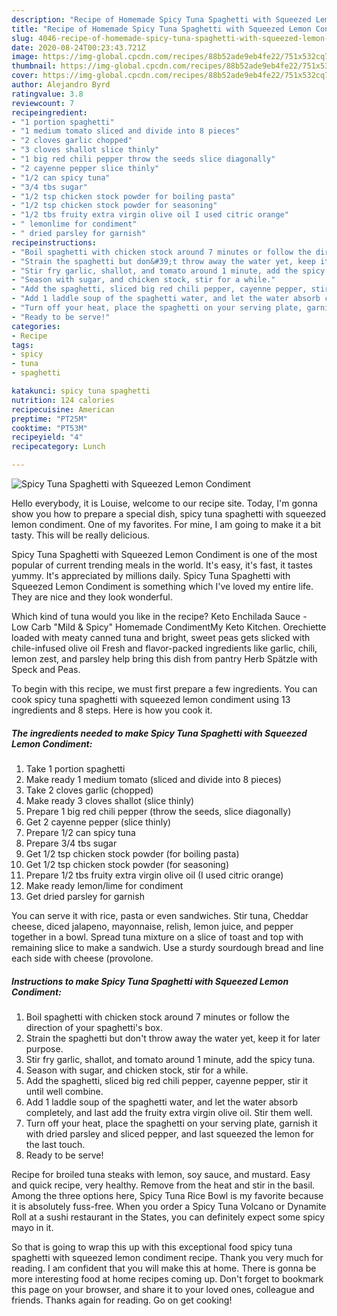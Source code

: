 ```yaml
---
description: "Recipe of Homemade Spicy Tuna Spaghetti with Squeezed Lemon Condiment"
title: "Recipe of Homemade Spicy Tuna Spaghetti with Squeezed Lemon Condiment"
slug: 4046-recipe-of-homemade-spicy-tuna-spaghetti-with-squeezed-lemon-condiment
date: 2020-08-24T00:23:43.721Z
image: https://img-global.cpcdn.com/recipes/88b52ade9eb4fe22/751x532cq70/spicy-tuna-spaghetti-with-squeezed-lemon-condiment-recipe-main-photo.jpg
thumbnail: https://img-global.cpcdn.com/recipes/88b52ade9eb4fe22/751x532cq70/spicy-tuna-spaghetti-with-squeezed-lemon-condiment-recipe-main-photo.jpg
cover: https://img-global.cpcdn.com/recipes/88b52ade9eb4fe22/751x532cq70/spicy-tuna-spaghetti-with-squeezed-lemon-condiment-recipe-main-photo.jpg
author: Alejandro Byrd
ratingvalue: 3.8
reviewcount: 7
recipeingredient:
- "1 portion spaghetti"
- "1 medium tomato sliced and divide into 8 pieces"
- "2 cloves garlic chopped"
- "3 cloves shallot slice thinly"
- "1 big red chili pepper throw the seeds slice diagonally"
- "2 cayenne pepper slice thinly"
- "1/2 can spicy tuna"
- "3/4 tbs sugar"
- "1/2 tsp chicken stock powder for boiling pasta"
- "1/2 tsp chicken stock powder for seasoning"
- "1/2 tbs fruity extra virgin olive oil I used citric orange"
- " lemonlime for condiment"
- " dried parsley for garnish"
recipeinstructions:
- "Boil spaghetti with chicken stock around 7 minutes or follow the direction of your spaghetti&#39;s box."
- "Strain the spaghetti but don&#39;t throw away the water yet, keep it for later purpose."
- "Stir fry garlic, shallot, and tomato around 1 minute, add the spicy tuna."
- "Season with sugar, and chicken stock, stir for a while."
- "Add the spaghetti, sliced big red chili pepper, cayenne pepper, stir it until well combine."
- "Add 1 laddle soup of the spaghetti water, and let the water absorb completely, and last add the fruity extra virgin olive oil. Stir them well."
- "Turn off your heat, place the spaghetti on your serving plate, garnish it with dried parsley and sliced pepper, and last squeezed the lemon for the last touch."
- "Ready to be serve!"
categories:
- Recipe
tags:
- spicy
- tuna
- spaghetti

katakunci: spicy tuna spaghetti 
nutrition: 124 calories
recipecuisine: American
preptime: "PT25M"
cooktime: "PT53M"
recipeyield: "4"
recipecategory: Lunch

---
```



![Spicy Tuna Spaghetti with Squeezed Lemon Condiment](https://img-global.cpcdn.com/recipes/88b52ade9eb4fe22/751x532cq70/spicy-tuna-spaghetti-with-squeezed-lemon-condiment-recipe-main-photo.jpg)

Hello everybody, it is Louise, welcome to our recipe site. Today, I'm gonna show you how to prepare a special dish, spicy tuna spaghetti with squeezed lemon condiment. One of my favorites. For mine, I am going to make it a bit tasty. This will be really delicious.

Spicy Tuna Spaghetti with Squeezed Lemon Condiment is one of the most popular of current trending meals in the world. It's easy, it's fast, it tastes yummy. It's appreciated by millions daily. Spicy Tuna Spaghetti with Squeezed Lemon Condiment is something which I've loved my entire life. They are nice and they look wonderful.

Which kind of tuna would you like in the recipe? Keto Enchilada Sauce - Low Carb &#34;Mild &amp; Spicy&#34; Homemade CondimentMy Keto Kitchen. Orechiette loaded with meaty canned tuna and bright, sweet peas gets slicked with chile-infused olive oil Fresh and flavor-packed ingredients like garlic, chili, lemon zest, and parsley help bring this dish from pantry Herb Spätzle with Speck and Peas.


To begin with this recipe, we must first prepare a few ingredients. You can cook spicy tuna spaghetti with squeezed lemon condiment using 13 ingredients and 8 steps. Here is how you cook it.

<!--inarticleads1-->

##### The ingredients needed to make Spicy Tuna Spaghetti with Squeezed Lemon Condiment:

1. Take 1 portion spaghetti
1. Make ready 1 medium tomato (sliced and divide into 8 pieces)
1. Take 2 cloves garlic (chopped)
1. Make ready 3 cloves shallot (slice thinly)
1. Prepare 1 big red chili pepper (throw the seeds, slice diagonally)
1. Get 2 cayenne pepper (slice thinly)
1. Prepare 1/2 can spicy tuna
1. Prepare 3/4 tbs sugar
1. Get 1/2 tsp chicken stock powder (for boiling pasta)
1. Get 1/2 tsp chicken stock powder (for seasoning)
1. Prepare 1/2 tbs fruity extra virgin olive oil (I used citric orange)
1. Make ready  lemon/lime for condiment
1. Get  dried parsley for garnish


You can serve it with rice, pasta or even sandwiches. Stir tuna, Cheddar cheese, diced jalapeno, mayonnaise, relish, lemon juice, and pepper together in a bowl. Spread tuna mixture on a slice of toast and top with remaining slice to make a sandwich. Use a sturdy sourdough bread and line each side with cheese (provolone. 

<!--inarticleads2-->

##### Instructions to make Spicy Tuna Spaghetti with Squeezed Lemon Condiment:

1. Boil spaghetti with chicken stock around 7 minutes or follow the direction of your spaghetti&#39;s box.
1. Strain the spaghetti but don&#39;t throw away the water yet, keep it for later purpose.
1. Stir fry garlic, shallot, and tomato around 1 minute, add the spicy tuna.
1. Season with sugar, and chicken stock, stir for a while.
1. Add the spaghetti, sliced big red chili pepper, cayenne pepper, stir it until well combine.
1. Add 1 laddle soup of the spaghetti water, and let the water absorb completely, and last add the fruity extra virgin olive oil. Stir them well.
1. Turn off your heat, place the spaghetti on your serving plate, garnish it with dried parsley and sliced pepper, and last squeezed the lemon for the last touch.
1. Ready to be serve!


Recipe for broiled tuna steaks with lemon, soy sauce, and mustard. Easy and quick recipe, very healthy. Remove from the heat and stir in the basil. Among the three options here, Spicy Tuna Rice Bowl is my favorite because it is absolutely fuss-free. When you order a Spicy Tuna Volcano or Dynamite Roll at a sushi restaurant in the States, you can definitely expect some spicy mayo in it. 

So that is going to wrap this up with this exceptional food spicy tuna spaghetti with squeezed lemon condiment recipe. Thank you very much for reading. I am confident that you will make this at home. There is gonna be more interesting food at home recipes coming up. Don't forget to bookmark this page on your browser, and share it to your loved ones, colleague and friends. Thanks again for reading. Go on get cooking!
